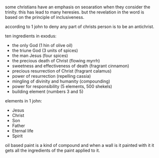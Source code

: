 some christians have an emphasis on seoaration when they consider the trinity.
this has lead to many heresies.  but the revelation in the word is based
on the principle of inclusiveness.

according to 1 john to deny any part of christs person is to be an antichrist.

ten ingredients in exodus:
- the only God (1 hin of olive oil)
- the triune God (3 units of spices)
- the man Jesus (four spices)
- the precious death of Christ (flowing myrrh)
- sweetness and effectiveness of death (fragrant cinnamon)
- precious resurrection of Christ (fragrant calamus)
- power of resurrection (repelling cassia)
- mingling of divinity and humanity (compounding)
- power for responsibility (5 elements, 500 shekels)
- building element (numbers 3 and 5)

elements in 1 john:
- Jesus
- Christ
- Son
- Father
- Eternal life
- Spirit


oil based paint is a kind of compound and when a wall is it painted with it it
gets all the ingredients of the paint applied to it.

